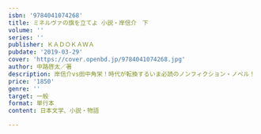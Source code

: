 ```yaml
---
isbn: '9784041074268'
title: ミネルヴァの旗を立てよ 小説・岸信介　下
volume: ''
series: ''
publisher: ＫＡＤＯＫＡＷＡ
pubdate: '2019-03-29'
cover: 'https://cover.openbd.jp/9784041074268.jpg'
author: 中路啓太／著
description: 岸信介vs田中角栄！時代が転換するいま必読のノンフィクション・ノベル！
price: '1850'
genre: ''
target: 一般
format: 単行本
content: 日本文学、小説・物語

---
```

